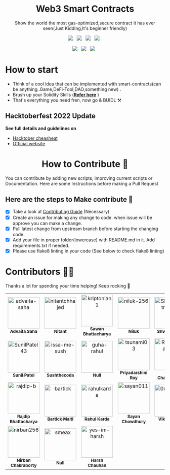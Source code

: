 <h1 align=center> Web3 Smart Contracts </h1>
<p align="center">Show the world the most gas-optimized,secure contract it has ever seen(Just Kidding,It's beginner friendly)</p>
<p align="center">

<p align="center">
  <a href="https://github.com/metafy-social/web3-smart-contracts/issues"><img src="https://img.shields.io/github/issues/metafy-social/web3-smart-contracts?style=for-the-badge&logo=appveyor" /></a>&nbsp;&nbsp;
  <a href="https://github.com/metafy-social/web3-smart-contracts/fork"><img src="https://img.shields.io/github/forks/metafy-social/web3-smart-contracts?style=for-the-badge&logo=appveyor" /></a>&nbsp;&nbsp;
  <a href="#"><img src="https://img.shields.io/github/stars/metafy-social/web3-smart-contracts?style=for-the-badge&logo=appveyor"/></a>&nbsp;&nbsp;
  <a href="https://github.com/metafy-social/web3-smart-contracts/blob/master/LICENSE"><img src="https://img.shields.io/github/license/metafy-social/web3-smart-contracts?style=for-the-badge&logo=appveyor" /></a>&nbsp;&nbsp;
</p>

<p align="center">
  <a href="#"><img src="https://forthebadge.com/images/badges/built-with-love.svg" /></a>&nbsp;&nbsp;
  <a href="#"><img src="https://img.shields.io/badge/Solidity-%23363636.svg?style=for-the-badge&logo=solidity&logoColor=white" /></a>&nbsp;&nbsp;
  <a href="#"><img src="https://forthebadge.com/images/badges/built-by-developers.svg" /></a>&nbsp;&nbsp;
</p>

# How to start

* Think of a cool idea that can be implemented with smart-contracts(can be anything..Game,DeFi-Tool,DAO,something new) .
* Brush up your Solidity Skills (**[Refer here](https://soliditylang.org/)** )
* That's everything you need fren, now go & BUIDL ⚒️

## Hacktoberfest 2022 Update

**See full details and guidelines on**
  * [Hacktober cheasheat](https://github.com/metafy-social/daily-python-scripts/blob/master/HACKTOBERFEST.md) 
  * [Official website](https://hacktoberfest.digitalocean.com/)


<h1 align=center> How to Contribute 🤔 </h1>

You can contribute by adding new scripts, improving current scripts or Documentation. Here are some Instructions before making a Pull Request

## Here are the steps to Make contribute 👣

- [x] Take a look at [Contributing Guide](https://github.com/metafy-social/daily-python-scripts/blob/master/CONTRIBUTING.md) (Necessary)
- [x] Create an issue for making any change to code. when issue will be approve you can make a change.
- [x] Pull latest change from upstream branch before starting the changing code.
- [x] Add your file in proper folder(lowercase) with README.md in it. Add requirements.txt if needed.
- [x] Please use flake8 linting in your code (See below to check flake8 linting)

# Contributors 💪😎
Thanks a lot for spending your time helping! Keep rocking 🍻
<!-- readme: contributors -start -->
<table>
<tr>
    <td align="center">
        <a href="https://github.com/advaita-saha">
            <img src="https://avatars.githubusercontent.com/u/30210770?v=4" width="100;" alt="advaita-saha"/>
            <br />
            <sub><b>Advaita Saha</b></sub>
        </a>
    </td>
    <td align="center">
        <a href="https://github.com/nitantchhajed">
            <img src="https://avatars.githubusercontent.com/u/96972634?v=4" width="100;" alt="nitantchhajed"/>
            <br />
            <sub><b>Nitant</b></sub>
        </a>
    </td>
    <td align="center">
        <a href="https://github.com/kriptonian1">
            <img src="https://avatars.githubusercontent.com/u/74916308?v=4" width="100;" alt="kriptonian1"/>
            <br />
            <sub><b>Sawan Bhattacharya</b></sub>
        </a>
    </td>
    <td align="center">
        <a href="https://github.com/niluk-256">
            <img src="https://avatars.githubusercontent.com/u/67406138?v=4" width="100;" alt="niluk-256"/>
            <br />
            <sub><b>Niluk</b></sub>
        </a>
    </td>
    <td align="center">
        <a href="https://github.com/ShwetKhatri2001">
            <img src="https://avatars.githubusercontent.com/u/56475750?v=4" width="100;" alt="ShwetKhatri2001"/>
            <br />
            <sub><b>Shwet Khatri</b></sub>
        </a>
    </td>
    <td align="center">
        <a href="https://github.com/adityabhattad2021">
            <img src="https://avatars.githubusercontent.com/u/93488388?v=4" width="100;" alt="adityabhattad2021"/>
            <br />
            <sub><b>Aditya Bhattad</b></sub>
        </a>
    </td></tr>
<tr>
    <td align="center">
        <a href="https://github.com/SunilPatel43">
            <img src="https://avatars.githubusercontent.com/u/56433897?v=4" width="100;" alt="SunilPatel43"/>
            <br />
            <sub><b>Sunil Patel</b></sub>
        </a>
    </td>
    <td align="center">
        <a href="https://github.com/issa-me-sush">
            <img src="https://avatars.githubusercontent.com/u/29679285?v=4" width="100;" alt="issa-me-sush"/>
            <br />
            <sub><b>Sushthecoda</b></sub>
        </a>
    </td>
    <td align="center">
        <a href="https://github.com/guha-rahul">
            <img src="https://avatars.githubusercontent.com/u/52607971?v=4" width="100;" alt="guha-rahul"/>
            <br />
            <sub><b>Null</b></sub>
        </a>
    </td>
    <td align="center">
        <a href="https://github.com/tsunami03">
            <img src="https://avatars.githubusercontent.com/u/96813639?v=4" width="100;" alt="tsunami03"/>
            <br />
            <sub><b>Priyadarshini Roy</b></sub>
        </a>
    </td>
    <td align="center">
        <a href="https://github.com/RijuChakraborty">
            <img src="https://avatars.githubusercontent.com/u/88335700?v=4" width="100;" alt="RijuChakraborty"/>
            <br />
            <sub><b>Riju Chakraborty</b></sub>
        </a>
    </td>
    <td align="center">
        <a href="https://github.com/supernovahs">
            <img src="https://avatars.githubusercontent.com/u/91280922?v=4" width="100;" alt="supernovahs"/>
            <br />
            <sub><b>Supernovahs.eth</b></sub>
        </a>
    </td></tr>
<tr>
    <td align="center">
        <a href="https://github.com/rajdip-b">
            <img src="https://avatars.githubusercontent.com/u/83924254?v=4" width="100;" alt="rajdip-b"/>
            <br />
            <sub><b>Rajdip Bhattacharya</b></sub>
        </a>
    </td>
    <td align="center">
        <a href="https://github.com/bartick">
            <img src="https://avatars.githubusercontent.com/u/69100224?v=4" width="100;" alt="bartick"/>
            <br />
            <sub><b>Bartick Maiti</b></sub>
        </a>
    </td>
    <td align="center">
        <a href="https://github.com/rahulkarda">
            <img src="https://avatars.githubusercontent.com/u/76204863?v=4" width="100;" alt="rahulkarda"/>
            <br />
            <sub><b>Rahul Karda</b></sub>
        </a>
    </td>
    <td align="center">
        <a href="https://github.com/sayan011">
            <img src="https://avatars.githubusercontent.com/u/98570396?v=4" width="100;" alt="sayan011"/>
            <br />
            <sub><b>Sayan Chowdhury</b></sub>
        </a>
    </td>
    <td align="center">
        <a href="https://github.com/0xVikasRushi">
            <img src="https://avatars.githubusercontent.com/u/88543171?v=4" width="100;" alt="0xVikasRushi"/>
            <br />
            <sub><b>Vikas Rushi</b></sub>
        </a>
    </td>
    <td align="center">
        <a href="https://github.com/Dhanush-2605">
            <img src="https://avatars.githubusercontent.com/u/90703523?v=4" width="100;" alt="Dhanush-2605"/>
            <br />
            <sub><b>Dhanush</b></sub>
        </a>
    </td></tr>
<tr>
    <td align="center">
        <a href="https://github.com/nirban256">
            <img src="https://avatars.githubusercontent.com/u/74231771?v=4" width="100;" alt="nirban256"/>
            <br />
            <sub><b>Nirban Chakraborty</b></sub>
        </a>
    </td>
    <td align="center">
        <a href="https://github.com/smeax">
            <img src="https://avatars.githubusercontent.com/u/114774652?v=4" width="100;" alt="smeax"/>
            <br />
            <sub><b>Null</b></sub>
        </a>
    </td>
    <td align="center">
        <a href="https://github.com/yes-im-harsh">
            <img src="https://avatars.githubusercontent.com/u/76259017?v=4" width="100;" alt="yes-im-harsh"/>
            <br />
            <sub><b>Harsh Chauhan</b></sub>
        </a>
    </td></tr>
</table>
<!-- readme: contributors -end -->
